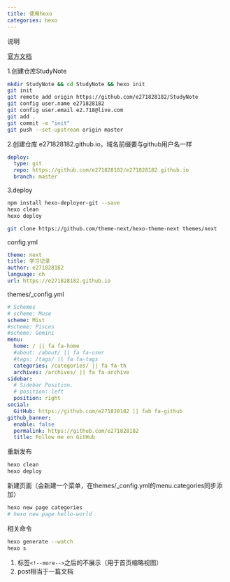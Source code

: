 ```yaml
---
title: 使用hexo
categories: hexo
---
```

说明

[官方文档](https://hexo.io/docs/)

<!--more-->

1.创建仓库StudyNote

```sh
mkdir StudyNote && cd StudyNote && hexo init
git init
git remote add origin https://github.com/e271828182/StudyNote
git config user.name e271828182
git config user.email e2.718@live.com
git add .
git commit -m "init"
git push --set-upstream origin master
```

2.创建仓库 e271828182.github.io，域名前缀要与github用户名一样

```yaml
deploy:
  type: git
  repo: https://github.com/e271828182/e271828182.github.io
  branch: master
```

3.deploy

```sh
npm install hexo-deployer-git --save
hexo clean
hexo deploy
```

```sh
git clone https://github.com/theme-next/hexo-theme-next themes/next
```

config.yml

```yaml
theme: next
title: 学习记录
author: e271828182
language: ch
url: https://e271828182.github.io
```

themes/_config.yml

```yaml
# Schemes
# scheme: Muse
scheme: Mist
#scheme: Pisces
#scheme: Gemini
menu:
  home: / || fa fa-home
  #about: /about/ || fa fa-user
  #tags: /tags/ || fa fa-tags
  categories: /categories/ || fa fa-th
  archives: /archives/ || fa fa-archive
sidebar:
  # Sidebar Position.
  # position: left
  position: right
social:
  GitHub: https://github.com/e271828182 || fab fa-github
github_banner:
  enable: false
  permalink: https://github.com/e271828182
  title: Follow me on GitHub
```

重新发布

```sh
hexo clean
hexo deploy
```

新建页面（会新建一个菜单，在themes/_config.yml的menu.categories同步添加）

```sh
hexo new page categories
# hexo new page hello-world
```

相关命令

```sh
hexo generate --watch
hexo s
```



1. 标签`<!--more-->`之后的不展示（用于首页缩略视图）
2. post相当于一篇文档